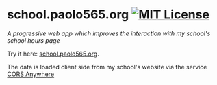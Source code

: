 # school.paolo565.org [![MIT License](https://img.shields.io/github/license/paolobarbolini/school.paolo565.org.svg?maxAge=2592000)](LICENSE)
_A progressive web app which improves the interaction with my school's school hours page_

Try it here: [school.paolo565.org](https://school.paolo565.org).

The data is loaded client side from my school's website via the service [CORS Anywhere](https://cors-anywhere.herokuapp.com)